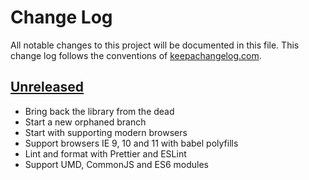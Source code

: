 # Change Log
All notable changes to this project will be documented in this file. This change log follows the conventions of [keepachangelog.com](http://keepachangelog.com/).

## [Unreleased]
- Bring back the library from the dead
- Start a new orphaned branch
- Start with supporting modern browsers
- Support browsers IE 9, 10 and 11 with babel polyfills
- Lint and format with Prettier and ESLint
- Support UMD, CommonJS and ES6 modules

[Unreleased]: https://github.com/suvash/nepalify/compare/ef47bce9a5446c1dafde4d2f41d1640caf845cc3...HEAD
